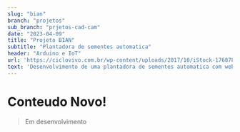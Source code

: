```yaml
---
slug: "bian"
branch: "projetos"
sub_branch: "prjetos-cad-cam"
date: "2023-04-09"
title: "Projeto BIAN"
subtitle: "Plantadora de sementes automatica"
header: "Arduino e IoT"
url: 'https://ciclovivo.com.br/wp-content/uploads/2017/10/iStock-176878614.jpg'
text: 'Desenvolvimento de uma plantadora de sementes automatica com webserver e reconhecimento de estágio de evolução das plantinhas'
---
```


# Conteudo Novo!

> Em desenvolvimento 
